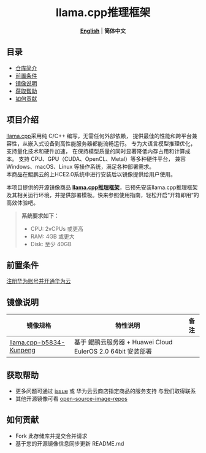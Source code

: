 <p align="center">
  <h1 align="center">llama.cpp推理框架</h1>
  <p align="center">
    <a href="README.md"><strong>English</strong></a> | <strong>简体中文</strong>
  </p>

## 目录

- [仓库简介](#项目介绍)
- [前置条件](#前置条件)
- [镜像说明](#镜像说明)
- [获取帮助](#获取帮助)
- [如何贡献](#如何贡献)

## 项目介绍
[llama.cpp](https://github.com/ggml-org/llama.cpp)采用纯 C/C++ 编写，无需任何外部依赖， 提供最佳的性能和跨平台兼容性，从嵌入式设备到高性能服务器都能流畅运行。
专为大语言模型推理优化，支持量化技术和硬件加速， 在保持模型质量的同时显著降低内存占用和计算成本。
支持 CPU、GPU（CUDA、OpenCL、Metal）等多种硬件平台， 兼容 Windows、macOS、Linux 等操作系统，满足各种部署需求。<br>
本商品在鲲鹏云的上HCE2.0系统中进行安装后以镜像提供给用户使用。

本项目提供的开源镜像商品 [**llama.cpp推理框架**](https://marketplace.huaweicloud.com/hidden/contents/afe5ad26-ef91-47ab-ba58-735c167af8b0#productid=OFFI1151329778610204672)，已预先安装llama.cpp推理框架及其相关运行环境，并提供部署模板。快来参照使用指南，轻松开启“开箱即用”的高效体验吧。

> **系统要求如下：**
> - CPU: 2vCPUs 或更高
> - RAM: 4GB 或更大
> - Disk: 至少 40GB

## 前置条件
[注册华为账号并开通华为云](https://support.huaweicloud.com/usermanual-account/account_id_001.html)

## 镜像说明

| 镜像规格                                                                                                                                 | 特性说明                                           | 备注 |
|--------------------------------------------------------------------------------------------------------------------------------------|------------------------------------------------| --- |
| [llama.cpp-b5834-Kunpeng](https://github.com/HuaweiCloudDeveloper/llama.cpp-image/tree/llama.cpp-b5834-kunpeng/README_ZH.md)  | 基于 鲲鹏云服务器 + Huawei Cloud EulerOS 2.0 64bit 安装部署 |  |

## 获取帮助
- 更多问题可通过 [issue](https://github.com/HuaweiCloudDeveloper/llama.cpp-image/issues) 或 华为云云商店指定商品的服务支持 与我们取得联系
- 其他开源镜像可看 [open-source-image-repos](https://github.com/HuaweiCloudDeveloper/open-source-image-repos)

## 如何贡献
- Fork 此存储库并提交合并请求
- 基于您的开源镜像信息同步更新 README.md
